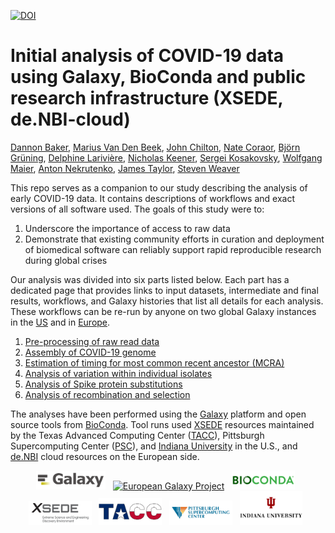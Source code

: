 
[![DOI](https://zenodo.org/badge/240286467.svg)](https://zenodo.org/badge/latestdoi/240286467)


# Initial analysis of COVID-19 data using Galaxy, BioConda and public research infrastructure (XSEDE, de.NBI-cloud)

[Dannon Baker](https://github.com/dannon),
[Marius Van Den Beek](https://github.com/mvdbeek), 
[John Chilton]( https://github.com/jmchilton), 
[Nate Coraor](https://github.com/natefoo), 
[Björn Grüning](https://github.com/bgruening),
[Delphine Larivière](https://github.com/Delphine-L), 
[Nicholas Keener](https://github.com/nickeener), 
[Sergei Kosakovsky](https://github.com/spond), 
[Wolfgang Maier](https://github.com/wm75),
[Anton Nekrutenko](https://github.com/nekrut), 
[James Taylor](https://github.com/jxtx), 
[Steven Weaver](https://github.com/stevenweaver)

This repo serves as a companion to our study describing the analysis of early COVID-19 data. It contains descriptions of workflows and exact versions of all software used. The goals of this study were to:

 1. Underscore the importance of access to raw data
 2. Demonstrate that existing community efforts in curation and deployment of biomedical software can reliably support rapid reproducible research during global crises 

Our analysis was divided into six parts listed below. Each part has a dedicated page that provides links to input datasets, intermediate and final results, workflows, and Galaxy histories that list all details for each analysis. These workflows can be re-run by anyone on two global Galaxy instances in the [US](http://usegalaxy.org) and in [Europe](http://usegalaxy.eu).

  1. [Pre-processing of raw read data](https://github.com/galaxyproject/SARS-CoV-2/tree/master/1-PreProcessing)
  2. [Assembly of COVID-19 genome](https://github.com/galaxyproject/SARS-CoV-2/tree/master/2-Assembly)
  3. [Estimation of timing for most common recent ancestor (MCRA)](https://github.com/galaxyproject/SARS-CoV-2/tree/master/3-MCRA)
  4. [Analysis of variation within individual isolates](https://github.com/galaxyproject/SARS-CoV-2/tree/master/4-Variation)
  5. [Analysis of Spike protein substitutions](https://github.com/galaxyproject/SARS-CoV-2/tree/master/5-S-analysis)
  6. [Analysis of recombination and selection](https://github.com/galaxyproject/SARS-CoV-2/tree/master/6-RecombinationSelection)

 The analyses have been performed using the [Galaxy](http://galaxyproject.org) platform and open source tools from [BioConda](https://bioconda.github.io/). Tool runs used [XSEDE](https://www.xsede.org/) resources maintained by the Texas Advanced Computing Center ([TACC](https://www.tacc.utexas.edu/)), Pittsburgh Supercomputing Center ([PSC](https://www.psc.edu/)), and [Indiana University](https://jetstream-cloud.org/) in the U.S., and [de.NBI](https://www.denbi.de/) cloud resources on the European side.

 <p align="center">
  <a href="https://galaxyproject.org/">  <img src="img/galaxy_logo.png" width= "22%" alt="Galaxy Project" /></a> &nbsp; 
  <a href="https://galaxyproject.eu/">  <img src="https://raw.githubusercontent.com/usegalaxy-eu/branding/master/galaxy-eu/galaxy-eu.256.png" width= "20%" alt="European Galaxy Project" /></a> &nbsp; 
  <a href="https://bioconda.org/">       <img src="img/bioconda_logo.png" width="20%" alt="bioconda" /></a> &nbsp; 
  <a href="https://xsede.org/">          <img src="img/xsede_logo.png" width="20%" alt="XSEDE" /></a> &nbsp;
  <a href="https://www.tacc.utexas.edu/"><img src="img/tacc_logo.png" width="20%" alt="TACC" /></a> &nbsp;
  <a href="https://www.psc.edu/">        <img src="img/psc_logo.jpg" width="20%" alt="PSC" /></a> &nbsp;
  <a href="https://www.iu.edu/">         <img src="img/iu_logo.jpg" width="20%" alt="Indiana Univeristy" /></a> &nbsp;
</p>
